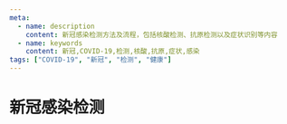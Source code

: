 ```yaml
---
meta:
  - name: description
    content: 新冠感染检测方法及流程，包括核酸检测、抗原检测以及症状识别等内容
  - name: keywords
    content: 新冠,COVID-19,检测,核酸,抗原,症状,感染
tags: ["COVID-19", "新冠", "检测", "健康"]
---
```


# 新冠感染检测

<ImgView title="新冠感染检测" url="https://1.z.wiki/autoupload/20221209/dipZ.1269X1080-image.png" />


